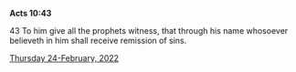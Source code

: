 **Acts 10:43**

43 To him give all the prophets witness, that through his name whosoever believeth in him shall receive remission of sins.

[Thursday 24-February, 2022](https://t.me/s/daily_scripture)
